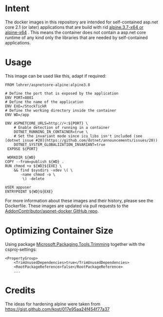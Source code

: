 # Intent 

The docker images in this repository are intended for self-contained asp.net core 2.1 (or later) applications that are build with rid [alpine.3.7-x64 or alpine-x64](https://docs.microsoft.com/en-us/dotnet/core/rid-catalog) . This means the container does not contain a asp.net core runtime of any kind only the libraries that are needed by self-contained applications. 

# Usage 

This image can be used like this, adapt if required:

    FROM lohrer/aspnetcore-alpine:alpine3.8
    
    # Define the port that is exposed by the application
    ENV PORT=8081
    # Define the name of the application
    ENV EXE=/StockTickR
    # Define the working directory inside the container 
    ENV WD=/app

    ENV ASPNETCORE_URLS=http://+:${PORT} \
        # Enable detection of running in a container
        DOTNET_RUNNING_IN_CONTAINER=true \
        # Set the invariant mode since icu_libs isn't included (see [dotnet issue #20](https://github.com/dotnet/announcements/issues/20))
        DOTNET_SYSTEM_GLOBALIZATION_INVARIANT=true
     EXPOSE ${PORT}

     WORKDIR ${WD}
    COPY --from=publish ${WD} .
    RUN chmod +x ${WD}${EXE} \
        && find $sysdirs -xdev \( \
           -name chmod -o \
            \) -delete

    USER appuser
    ENTRYPOINT ${WD}${EXE}


For more information about these images and their history, please see the Dockerfile. These images are updated via pull requests to the [AddonContributor/aspnet-docker GitHub repo](https://github.com/AddonContributor/aspnet-docker).

# Optimizing Container Size

Using package [Microsoft.Packaging.Tools.Trimming](https://www.nuget.org/packages/Microsoft.Packaging.Tools.Trimming/1.1.0-preview1-25818-0) together with the csproj-settings:
     
    <PropertyGroup>
        <TrimUnusedDependencies>true</TrimUnusedDependencies>
        <RootPackageReference>false</RootPackageReference> 
        ... 
   </PropertyGroup>

# Credits
The ideas for hardening alpine were taken from https://gist.github.com/kost/017e95aa24f454f77a37